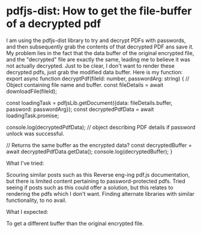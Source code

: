 
# pdfjs-dist: How to get the file-buffer of a decrypted pdf

I am using the pdfjs-dist library to try and decrypt PDFs with passwords, and then subsequently grab the contents of that decrypted PDF ans save it.
My problem lies in the fact that the data buffer of the original encrypted file, and the "decrypted" file are exactly the same, leading me to believe it was not actually decrypted.
Just to be clear, I don't want to render these decrypted pdfs, just grab the modified data buffer. Here is my function:
export async function decryptPdf(fileId: number, passwordArg: string) {
  // Object containing file name and buffer.
  const fileDetails = await downloadFile(fileId);

  const loadingTask = pdfjsLib.getDocument({data: fileDetails.buffer, password: passwordArg});
  const decryptedPdfData = await loadingTask.promise;

  console.log(decryptedPdfData); // object describing PDF details if password unlock was successful.

  // Returns the same buffer as the encrypted data?
  const decryptedBuffer = await decryptedPdfData.getData();
  console.log(decryptedBuffer);
}

What I've tried:

Scouring similar posts such as this
Reverse eng-ing pdf.js documentation, but there is limited content pertaining to password-protected pdfs.
Tried seeing if posts such as this could offer a solution, but this relates to rendering the pdfs which I don't want.
Finding alternate libraries with similar functionality, to no avail.

What I expected:

To get a different buffer than the original encrypted file.


        